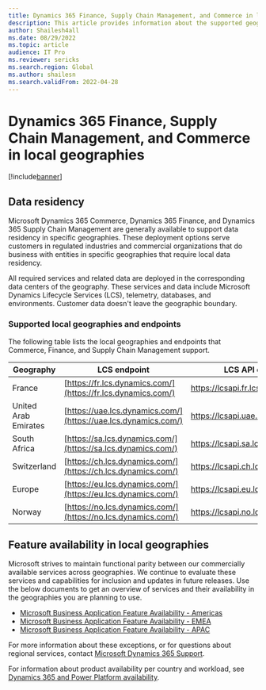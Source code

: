 ```yaml
---
title: Dynamics 365 Finance, Supply Chain Management, and Commerce in local geographies
description: This article provides information about the supported geographies and endpoints for Microsoft Dynamics 365 Commerce, Dynamics 365 Finance, and Dynamics 365 Supply Chain Management.
author: Shailesh4all
ms.date: 08/29/2022
ms.topic: article
audience: IT Pro
ms.reviewer: sericks
ms.search.region: Global
ms.author: shailesn
ms.search.validFrom: 2022-04-28
---
```


# Dynamics 365 Finance, Supply Chain Management, and Commerce in local geographies

[!include[banner](../includes/banner.md)]

## Data residency

Microsoft Dynamics 365 Commerce, Dynamics 365 Finance, and Dynamics 365 Supply Chain Management are generally available to support data residency in specific geographies. These deployment options serve customers in regulated industries and commercial organizations that do business with entities in specific geographies that require local data residency.

All required services and related data are deployed in the corresponding data centers of the geography. These services and data include Microsoft Dynamics Lifecycle Services (LCS), telemetry, databases, and environments. Customer data doesn't leave the geographic boundary.

### Supported local geographies and endpoints

The following table lists the local geographies and endpoints that Commerce, Finance, and Supply Chain Management support.

| Geography | LCS endpoint | LCS API endpoint |
|-----------|--------------|------------------|
| France | [https://fr.lcs.dynamics.com/](https://fr.lcs.dynamics.com/) | https://lcsapi.fr.lcs.dynamics.com |
| United Arab Emirates | [https://uae.lcs.dynamics.com/](https://uae.lcs.dynamics.com/) | https://lcsapi.uae.lcs.dynamics.com |
| South Africa | [https://sa.lcs.dynamics.com/](https://sa.lcs.dynamics.com/) | https://lcsapi.sa.lcs.dynamics.com |
| Switzerland | [https://ch.lcs.dynamics.com/](https://ch.lcs.dynamics.com/) | https://lcsapi.ch.lcs.dynamics.com |
| Europe | [https://eu.lcs.dynamics.com/](https://eu.lcs.dynamics.com/) | https://lcsapi.eu.lcs.dynamics.com |
| Norway | [https://no.lcs.dynamics.com/](https://no.lcs.dynamics.com/) | https://lcsapi.no.lcs.dynamics.com |

## Feature availability in local geographies

Microsoft strives to maintain functional parity between our commercially available services across geographies. We continue to evaluate these services and capabilities for inclusion and updates in future releases. Use the below documents to get an overview of services and their availability in the geographies you are planning to use. 

*	[Microsoft Business Application Feature Availability - Americas](https://aka.ms/bapfunctionalparityamericas)
*	[Microsoft Business Application Feature Availability - EMEA](https://aka.ms/bapfunctionalparityemea)
*	[Microsoft Business Application Feature Availability - APAC](https://aka.ms/bapfunctionalparityapac)

For more information about these exceptions, or for questions about regional services, contact [Microsoft Dynamics 365 Support](https://dynamics.microsoft.com/support/).

For information about product availability per country and workload, see [Dynamics 365 and Power Platform availability](https://dynamics.microsoft.com/availability-reports/).

